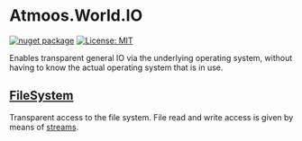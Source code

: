 # Atmoos.World.IO

[![nuget package](https://img.shields.io/nuget/v/Atmoos.World.IO.svg?logo=nuget)](https://www.nuget.org/packages/Atmoos.World.IO)
[![License: MIT](https://img.shields.io/badge/License-MIT-yellow.svg)](https://github.com/atmoos/World/blob/main/LICENSE)

Enables transparent general IO via the underlying operating system, without having to know the actual operating system that is in use.

## [FileSystem](https://github.com/atmoos/World/tree/main/source/Atmoos.World.IO/FileSystem)

Transparent access to the file system. File read and write access is given by means of [streams](https://learn.microsoft.com/en-gb/dotnet/api/system.io.stream).
